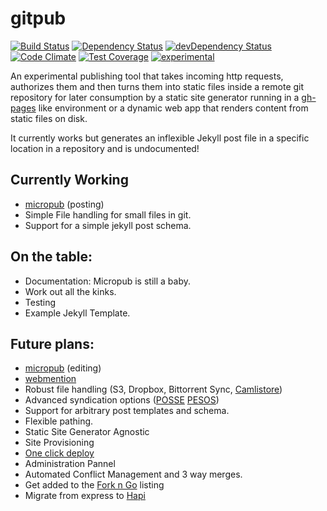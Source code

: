 gitpub
======

[![Build Status](https://travis-ci.org/bcomnes/gitpub.svg?branch=master)](https://travis-ci.org/bcomnes/gitpub)
[![Dependency Status](https://david-dm.org/bcomnes/gitpub.svg?style)](https://david-dm.org/bcomnes/gitpub)
[![devDependency Status](https://david-dm.org/bcomnes/gitpub/dev-status.svg)](https://david-dm.org/bcomnes/gitpub#info=devDependencies)
[![Code Climate](https://codeclimate.com/github/bcomnes/gitpub/badges/gpa.svg)](https://codeclimate.com/github/bcomnes/gitpub)
[![Test Coverage](https://codeclimate.com/github/bcomnes/gitpub/badges/coverage.svg)](https://codeclimate.com/github/bcomnes/gitpub)
[![experimental](http://badges.github.io/stability-badges/dist/experimental.svg)](http://github.com/badges/stability-badges)

An experimental publishing tool that takes incoming http requests, authorizes them and then turns them into static files inside a remote git repository for later consumption by a static site generator running in a [gh-pages](https://pages.github.com/) like environment or a dynamic web app that renders content from static files on disk.

It currently works but generates an inflexible Jekyll post file in a specific location in a repository and is undocumented!

## Currently Working

- [micropub](http://indiewebcamp.com/micropub) (posting)
- Simple File handling for small files in git.
- Support for a simple jekyll post schema.

## On the table:

- Documentation:  Micropub is still a baby.
- Work out all the kinks.
- Testing
- Example Jekyll Template.

## Future plans:

- [micropub](http://indiewebcamp.com/micropub) (editing)
- [webmention](http://indiewebcamp.com/micropub)
- Robust file handling (S3, Dropbox, Bittorrent Sync, [Camlistore](https://camlistore.org/))
- Advanced syndication options ([POSSE](http://indiewebcamp.com/POSSE) [PESOS](http://indiewebcamp.com/PESOS))
- Support for arbitrary post templates and schema.
- Flexible pathing.
- Static Site Generator Agnostic
- Site Provisioning
- [One click deploy](https://blog.heroku.com/archives/2014/8/7/heroku-button)
- Administration Pannel
- Automated Conflict Management and 3 way merges.
- Get added to the [Fork n Go](http://jlord.github.io/forkngo/) listing
- Migrate from express to [Hapi](https://github.com/hapijs/hapi)
